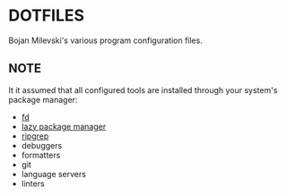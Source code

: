 # DOTFILES

Bojan Milevski's various program configuration files.

## NOTE

It it assumed that all configured tools are installed through your system's package manager:

- [fd](https://github.com/sharkdp/fd)
- [lazy package manager](https://github.com/folke/lazy.nvim)
- [ripgrep](https://github.com/BurntSushi/ripgrep)
- debuggers
- formatters
- git
- language servers
- linters
